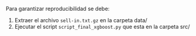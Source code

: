 Para garantizar reproducibilidad se debe:
1. Extraer el archivo `sell-in.txt.gz` en la carpeta data/
2. Ejecutar el script `script_final_xgboost.py` que esta en la carpeta src/
